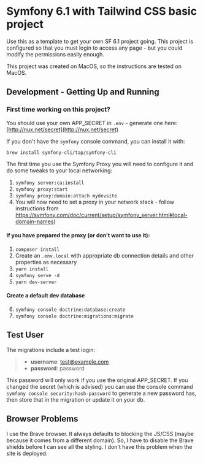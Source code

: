 # Symfony 6.1 with Tailwind CSS basic project

Use this as a template to get your own SF 6.1 project going.
This project is configured so that you must login to access any page - but you could modify
the permissions easily enough.

This project was created on MacOS, so the instructions are tested on MacOS.

## Development - Getting Up and Running

### First time working on this project?

You should use your own APP_SECRET in `.env` - generate one here: [http://nux.net/secret](http://nux.net/secret)

If you don't have the `symfony` console command, you can install it with:

`brew install symfony-cli/tap/symfony-cli`

The first time you use the Symfony Proxy you will need to configure it and do some tweaks to your local networking:

1. `symfony server:ca:install`
2. `symfony proxy:start`
3. `symfony proxy:domain:attach mydevsite`
4. You will now need to set a proxy in your network stack - follow instructions from https://symfony.com/doc/current/setup/symfony_server.html#local-domain-names)

#### If you have prepared the proxy (or don't want to use it):

1. `composer install`
2. Create an `.env.local` with appropriate db connection details and other properties as necessary
3. `yarn install`
4. `symfony serve -d`
5. `yarn dev-server`

#### Create a default dev database

6. `symfony console doctrine:database:create`
7. `symfony console doctrine:migrations:migrate`

## Test User

The migrations include a test login:

> - **username**: test@example.com
> - **password**: password

This password will only work if you use the original APP_SECRET.
If you changed the secret (which is advised) you can use the console command `symfony console security:hash-password`
to generate a new password has, then store that in the migration or
update it on your db.


## Browser Problems

I use the Brave browser. It always defaults to blocking the JS/CSS (maybe because it comes from a different domain).
So, I have to disable the Brave shields before I can see all the styling. I don't have this problem when the site
is deployed.

